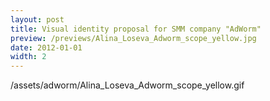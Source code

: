 ```yaml
---
layout: post
title: Visual identity proposal for SMM company "AdWorm"
preview: /previews/Alina_Loseva_Adworm_scope_yellow.jpg
date: 2012-01-01
width: 2
---
```

/assets/adworm/Alina_Loseva_Adworm_scope_yellow.gif

